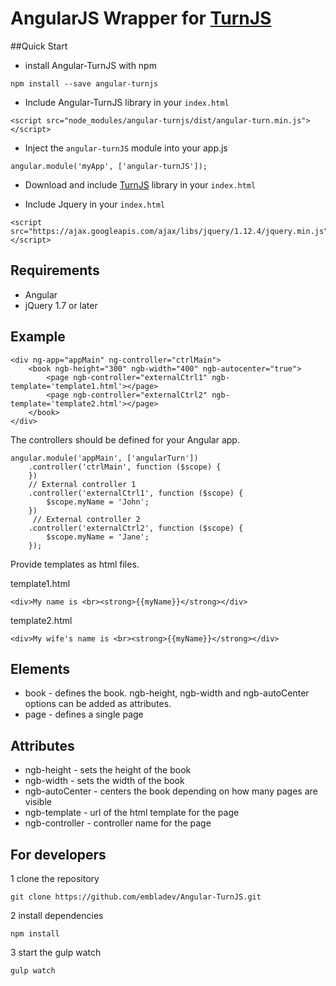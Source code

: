 # AngularJS Wrapper for [TurnJS](http://www.turnjs.com/)

##Quick Start

- install Angular-TurnJS with npm

```
npm install --save angular-turnjs
```
- Include Angular-TurnJS library in your `index.html`

```
<script src="node_modules/angular-turnjs/dist/angular-turn.min.js"></script>
```
- Inject the `angular-turnJS` module into your app.js

```
angular.module('myApp', ['angular-turnJS']);
```

- Download and include [TurnJS](http://www.turnjs.com/) library in your `index.html`

- Include Jquery in your `index.html`

```
<script src="https://ajax.googleapis.com/ajax/libs/jquery/1.12.4/jquery.min.js"></script>
```

## Requirements

- Angular
- jQuery 1.7 or later

## Example

```
<div ng-app="appMain" ng-controller="ctrlMain">
    <book ngb-height="300" ngb-width="400" ngb-autocenter="true">
        <page ngb-controller="externalCtrl1" ngb-template='template1.html'></page>
        <page ngb-controller="externalCtrl2" ngb-template='template2.html'></page>
    </book>
</div>
```

The controllers should be defined for your Angular app.

```
angular.module('appMain', ['angularTurn'])
    .controller('ctrlMain', function ($scope) {
    })
    // External controller 1
    .controller('externalCtrl1', function ($scope) {
        $scope.myName = 'John';     
    })
     // External controller 2
    .controller('externalCtrl2', function ($scope) {
        $scope.myName = 'Jane';
    });

```

Provide templates as html files.

template1.html
````
<div>My name is <br><strong>{{myName}}</strong></div>
````
template2.html
````
<div>My wife's name is <br><strong>{{myName}}</strong></div>
````
## Elements

- book - defines the book. ngb-height, ngb-width and ngb-autoCenter options can be added as attributes.
- page - defines a single page


## Attributes

- ngb-height - sets the height of the book
- ngb-width - sets the width of the book
- ngb-autoCenter - centers the book depending on how many pages are visible
- ngb-template - url of the html template for the page
- ngb-controller - controller name for the page

## For developers

 1 clone the repository 
```
git clone https://github.com/embladev/Angular-TurnJS.git
```
 2 install dependencies 
```
npm install
```
 3 start the gulp watch
````
gulp watch 
````
